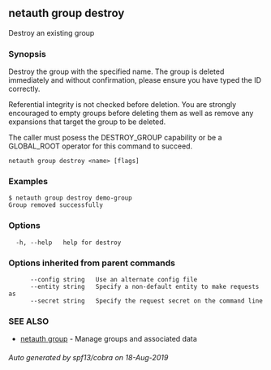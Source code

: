## netauth group destroy

Destroy an existing group

### Synopsis


Destroy the group with the specified name.  The group is deleted
immediately and without confirmation, please ensure you have typed the
ID correctly.

Referential integrity is not checked before deletion.  You are
strongly encouraged to empty groups before deleting them as well as
remove any expansions that target the group to be deleted.

The caller must posess the DESTROY_GROUP capability or be a
GLOBAL_ROOT operator for this command to succeed.


```
netauth group destroy <name> [flags]
```

### Examples

```
$ netauth group destroy demo-group
Group removed successfully
```

### Options

```
  -h, --help   help for destroy
```

### Options inherited from parent commands

```
      --config string   Use an alternate config file
      --entity string   Specify a non-default entity to make requests as
      --secret string   Specify the request secret on the command line
```

### SEE ALSO

* [netauth group](netauth_group.md)	 - Manage groups and associated data

###### Auto generated by spf13/cobra on 18-Aug-2019

